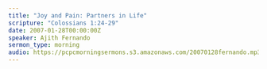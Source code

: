 ```yaml
---
title: "Joy and Pain: Partners in Life"
scripture: "Colossians 1:24-29"
date: 2007-01-28T00:00:00Z
speaker: Ajith Fernando
sermon_type: morning
audio: https://pcpcmorningsermons.s3.amazonaws.com/20070128fernando.mp3 
---
```



